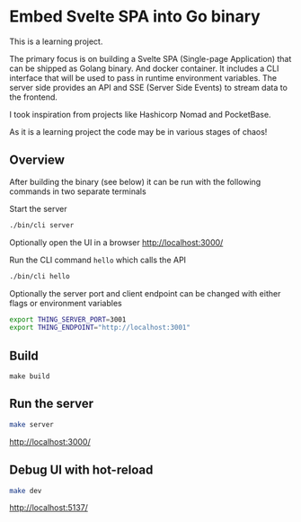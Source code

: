 # Embed Svelte SPA into Go binary

This is a learning project.

The primary focus is on building a Svelte SPA (Single-page Application) that can be shipped as Golang binary. And docker container.
It includes a CLI interface that will be used to pass in runtime environment variables.
The server side provides an API and SSE (Server Side Events) to stream data to the frontend.

I took inspiration from projects like Hashicorp Nomad and PocketBase.

As it is a learning project the code may be in various stages of chaos!

## Overview

After building the binary (see below) it can be run with the following commands in two separate terminals

Start the server

```sh
./bin/cli server
```

Optionally open the UI in a browser <http://localhost:3000/>

Run the CLI command `hello` which calls the API

```sh
./bin/cli hello
```

Optionally the server port and client endpoint can be changed with either flags or environment variables

```sh
export THING_SERVER_PORT=3001
export THING_ENDPOINT="http://localhost:3001"
```

## Build

```
make build
```

## Run the server

```sh
make server
```

<http://localhost:3000/>

## Debug UI with hot-reload

```sh
make dev
```

<http://localhost:5137/>
